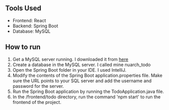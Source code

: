 ## Tools Used

-   Frontend: React
-   Backend: Spring Boot
-   Database: MySQL

## How to run

1. Get a MySQL server running. I downloaded it from [here](https://dev.mysql.com/downloads/windows/installer/8.0.html)
2. Create a database in the MySQL server. I called mine nuarch_todo
3. Open the Spring Boot folder in your IDE. I used IntelliJ.
4. Modify the contents of the Spring Boot application.properties file. Make sure the URL points to your SQL server and add the username and password for the server.
5. Run the Spring Boot application by running the TodoApplication.java file.
6. In the /frontend/todo directory, run the command 'npm start' to run the frontend of the project.
